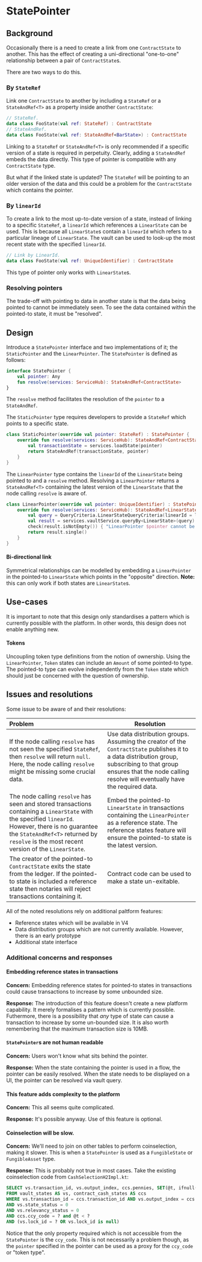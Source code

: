 # StatePointer

## Background

Occasionally there is a need to create a link from one `ContractState` to another. This has the effect of creating a uni-directional "one-to-one" relationship between a pair of `ContractState`s.

There are two ways to do this.

### By `StateRef`

Link one `ContractState` to another by including a `StateRef` or a `StateAndRef<T>` as a property inside another `ContractState`:

```kotlin
// StateRef.
data class FooState(val ref: StateRef) : ContractState
// StateAndRef.
data class FooState(val ref: StateAndRef<BarState>) : ContractState
```

Linking to a `StateRef` or `StateAndRef<T>` is only recommended if a specific version of a state is required in perpetuity. Clearly, adding a `StateAndRef` embeds the data directly. This type of pointer is compatible with any `ContractState` type.

But what if the linked state is updated? The `StateRef` will be pointing to an older version of the data and this could be a problem for the `ContractState` which contains the pointer.

### By `linearId`

To create a link to the most up-to-date version of a state, instead of linking to a specific `StateRef`, a `linearId` which references a `LinearState` can be used. This is because all `LinearState`s contain a `linearId` which refers to a particular lineage of `LinearState`. The vault can be used to look-up the most recent state with the specified `linearId`.

```kotlin
// Link by LinearId.
data class FooState(val ref: UniqueIdentifier) : ContractState
```

This type of pointer only works with `LinearState`s.

### Resolving pointers

The trade-off with pointing to data in another state is that the data being pointed to cannot be immediately seen. To see the data contained within the pointed-to state, it must be "resolved".

## Design

Introduce a `StatePointer` interface and two implementations of it; the `StaticPointer` and the `LinearPointer`. The `StatePointer` is defined as follows:

```kotlin
interface StatePointer {
    val pointer: Any
    fun resolve(services: ServiceHub): StateAndRef<ContractState>
}
```

The `resolve` method facilitates the resolution of the `pointer` to a `StateAndRef`.

The `StaticPointer` type requires developers to provide a `StateRef` which points to a specific state.

```kotlin
class StaticPointer(override val pointer: StateRef) : StatePointer {
    override fun resolve(services: ServiceHub): StateAndRef<ContractState> {
        val transactionState = services.loadState(pointer)
        return StateAndRef(transactionState, pointer)
    }
}
```

The `LinearPointer` type contains the `linearId` of the `LinearState` being pointed to and a `resolve` method. Resolving a `LinearPointer` returns a `StateAndRef<T>` containing the latest version of the `LinearState` that the node calling `resolve` is aware of.

```kotlin
class LinearPointer(override val pointer: UniqueIdentifier) : StatePointer {
    override fun resolve(services: ServiceHub): StateAndRef<LinearState> {
        val query = QueryCriteria.LinearStateQueryCriteria(linearId = listOf(pointer))
        val result = services.vaultService.queryBy<LinearState>(query).states
        check(result.isNotEmpty()) { "LinearPointer $pointer cannot be resolved." }
        return result.single()
    }
}
```

#### Bi-directional link

Symmetrical relationships can be modelled by embedding a `LinearPointer` in the pointed-to `LinearState` which points in the "opposite" direction. **Note:** this can only work if both states are `LinearState`s.

## Use-cases

It is important to note that this design only standardises a pattern which is currently possible with the platform. In other words, this design does not enable anything new.

#### Tokens

Uncoupling token type definitions from the notion of ownership. Using the `LinearPointer`, `Token` states can include an `Amount` of some pointed-to type. The pointed-to type can evolve independently from the `Token` state which should just be concerned with the question of ownership.

## Issues and resolutions

Some issue to be aware of and their resolutions:

| Problem                                                      | Resolution                                                   |
| :----------------------------------------------------------- | ------------------------------------------------------------ |
| If the node calling `resolve` has not seen the specified `StateRef`, then `resolve` will return `null`. Here, the node calling `resolve` might be missing some crucial data. | Use data distribution groups. Assuming the creator of the `ContractState` publishes it to a data distribution group, subscribing to that group ensures that the node calling resolve will eventually have the required data. |
| The node calling `resolve` has seen and stored transactions containing a `LinearState` with the specified `linearId`. However, there is no guarantee the `StateAndRef<T>` returned by `resolve` is the most recent version of the `LinearState`. | Embed the pointed-to `LinearState` in transactions containing the `LinearPointer` as a reference state. The reference states feature will ensure the pointed-to state is the latest version. |
| The creator of the pointed-to `ContractState` exits the state from the ledger. If the pointed-to state is included a reference state then notaries will reject transactions containing it. | Contract code can be used to make a state un-exitable.       |

All of the noted resolutions rely on additional paltform features:

* Reference states which will be available in V4
* Data distribution groups which are not currently available. However, there is an early prototype
* Additional state interface

### Additional concerns and responses

#### Embedding reference states in transactions

**Concern:** Embedding reference states for pointed-to states in transactions could cause transactions to increase by some unbounded size. 

**Response:** The introduction of this feature doesn't create a new platform capability. It merely formalises a pattern which is currently possible. Futhermore, there is a possibility that _any_ type of state can cause a transaction to increase by some un-bounded size. It is also worth remembering that the maximum transaction size is 10MB.

#### `StatePointer`s are not human readable

**Concern:** Users won't know what sits behind the pointer.

**Response:** When the state containing the pointer is used in a flow, the pointer can be easily resolved. When the state needs to be displayed on a UI, the pointer can be resolved via vault query.

#### This feature adds complexity to the platform

**Concern:** This all seems quite complicated.

**Response:** It's possible anyway. Use of this feature is optional.

#### Coinselection will be slow.

**Concern:** We'll need to join on other tables to perform coinselection, making it slower. This is when a `StatePointer` is used as a `FungibleState` or `FungibleAsset` type.

**Response:** This is probably not true in most cases. Take the existing coinselection code from `CashSelectionH2Impl.kt`:

```sql
SELECT vs.transaction_id, vs.output_index, ccs.pennies, SET(@t, ifnull(@t,0)+ccs.pennies) total_pennies, vs.lock_id
FROM vault_states AS vs, contract_cash_states AS ccs
WHERE vs.transaction_id = ccs.transaction_id AND vs.output_index = ccs.output_index
AND vs.state_status = 0
AND vs.relevancy_status = 0
AND ccs.ccy_code = ? and @t < ?
AND (vs.lock_id = ? OR vs.lock_id is null)
```

Notice that the only property required which is not accessible from the `StatePointer` is the `ccy_code`. This is not necessarily a problem though, as the `pointer` specified in the pointer can be used as a proxy for the `ccy_code` or "token type".




